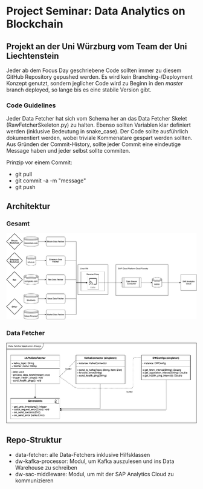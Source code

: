 
# Project Seminar: Data Analytics on Blockchain

## Projekt an der Uni Würzburg vom Team der Uni Liechtenstein

Jeder ab dem Focus Day geschriebene Code sollten immer zu diesem GitHub Repository gepushed werden. Es wird kein Branching-/Deployment Konzept genutzt, sondern jeglicher Code wird zu Beginn in den *master* branch deployed, so lange bis es eine stabile Version gibt.

### Code Guidelines

Jeder Data Fetcher hat sich vom Schema her an das Data Fetcher Skelet (RawFetcherSkeleton.py) zu halten. Ebenso sollten Variablen klar definiert werden (inklusive Bedeutung in snake_case). Der Code sollte ausführlich dokumentiert werden, wobei triviale Kommenatare gespart werden sollten. Aus Gründen der Commit-History, sollte jeder Commit eine eindeutige Message haben und jeder selbst sollte commiten.

Prinzip vor einem Commit:

- git pull
- git commit -a -m "message"
- git push

## Architektur

### Gesamt

![High-Level Architektur](img/Detailed_Architecture.png)

### Data Fetcher

![Data Fetcher Architektur](img/Data_Fetcher_Structure.png)

## Repo-Struktur

- data-fetcher: alle Data-Fetchers inklusive Hilfsklassen
- dw-kafka-processor: Modul, um Kafka auszulesen und ins Data Warehouse zu schreiben
- dw-sac-middleware: Modul, um mit der SAP Analytics Cloud zu kommunizieren